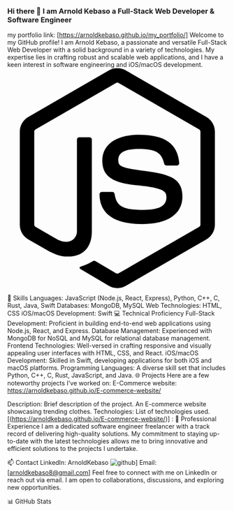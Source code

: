 ### Hi there 👋 I am Arnold Kebaso a Full-Stack Web Developer & Software Engineer 
my portfolio link:  [https://arnoldkebaso.github.io/my_portfolio/]
Welcome to my GitHub profile! I am Arnold Kebaso, a passionate and versatile Full-Stack Web Developer with a solid background in a variety of technologies. My expertise lies in crafting robust and scalable web applications, and I have a keen interest in software engineering and iOS/macOS development.
<svg role="img" viewBox="0 0 24 24" xmlns="http://www.w3.org/2000/svg"><title>Node.js</title><path d="M11.998,24c-0.321,0-0.641-0.084-0.922-0.247l-2.936-1.737c-0.438-0.245-0.224-0.332-0.08-0.383 c0.585-0.203,0.703-0.25,1.328-0.604c0.065-0.037,0.151-0.023,0.218,0.017l2.256,1.339c0.082,0.045,0.197,0.045,0.272,0l8.795-5.076 c0.082-0.047,0.134-0.141,0.134-0.238V6.921c0-0.099-0.053-0.192-0.137-0.242l-8.791-5.072c-0.081-0.047-0.189-0.047-0.271,0 L3.075,6.68C2.99,6.729,2.936,6.825,2.936,6.921v10.15c0,0.097,0.054,0.189,0.139,0.235l2.409,1.392 c1.307,0.654,2.108-0.116,2.108-0.89V7.787c0-0.142,0.114-0.253,0.256-0.253h1.115c0.139,0,0.255,0.112,0.255,0.253v10.021 c0,1.745-0.95,2.745-2.604,2.745c-0.508,0-0.909,0-2.026-0.551L2.28,18.675c-0.57-0.329-0.922-0.945-0.922-1.604V6.921 c0-0.659,0.353-1.275,0.922-1.603l8.795-5.082c0.557-0.315,1.296-0.315,1.848,0l8.794,5.082c0.57,0.329,0.924,0.944,0.924,1.603 v10.15c0,0.659-0.354,1.273-0.924,1.604l-8.794,5.078C12.643,23.916,12.324,24,11.998,24z M19.099,13.993 c0-1.9-1.284-2.406-3.987-2.763c-2.731-0.361-3.009-0.548-3.009-1.187c0-0.528,0.235-1.233,2.258-1.233 c1.807,0,2.473,0.389,2.747,1.607c0.024,0.115,0.129,0.199,0.247,0.199h1.141c0.071,0,0.138-0.031,0.186-0.081 c0.048-0.054,0.074-0.123,0.067-0.196c-0.177-2.098-1.571-3.076-4.388-3.076c-2.508,0-4.004,1.058-4.004,2.833 c0,1.925,1.488,2.457,3.895,2.695c2.88,0.282,3.103,0.703,3.103,1.269c0,0.983-0.789,1.402-2.642,1.402 c-2.327,0-2.839-0.584-3.011-1.742c-0.02-0.124-0.126-0.215-0.253-0.215h-1.137c-0.141,0-0.254,0.112-0.254,0.253 c0,1.482,0.806,3.248,4.655,3.248C17.501,17.007,19.099,15.91,19.099,13.993z"/></svg>


🚀 Skills
Languages: JavaScript (Node.js, React, Express), Python, C++, C, Rust, Java, Swift
Databases: MongoDB, MySQL
Web Technologies: HTML, CSS
iOS/macOS Development: Swift
💻 Technical Proficiency
Full-Stack Development: Proficient in building end-to-end web applications using Node.js, React, and Express.
Database Management: Experienced with MongoDB for NoSQL and MySQL for relational database management.
Frontend Technologies: Well-versed in crafting responsive and visually appealing user interfaces with HTML, CSS, and React.
iOS/macOS Development: Skilled in Swift, developing applications for both iOS and macOS platforms.
Programming Languages: A diverse skill set that includes Python, C++, C, Rust, JavaScript, and Java.
🌐 Projects
Here are a few noteworthy projects I've worked on:
E-Commerce website: https://arnoldkebaso.github.io/E-commerce-website/

Description: Brief description of the project.
An E-commerce website showcasing trending clothes.
Technologies: List of technologies used.
[(https://arnoldkebaso.github.io/E-commerce-website/)] : 
🌟 Professional Experience
I am a dedicated software engineer freelancer with a track record of delivering high-quality solutions. My commitment to staying up-to-date with the latest technologies allows me to bring innovative and efficient solutions to the projects I undertake.

📫 Contact
LinkedIn: ArnoldKebaso
![github](https://img.shields.io/badge/GitHub-000000?style=for-the-badge&logo=GitHub&logoColor=white)]
Email: [arnoldkebaso8@gmail.com]
Feel free to connect with me on LinkedIn or reach out via email. I am open to collaborations, discussions, and exploring new opportunities.

📊 GitHub Stats


